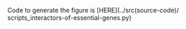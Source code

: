 Code to generate the figure is [HERE](../src(source-code)/
scripts_interactors-of-essential-genes.py)
